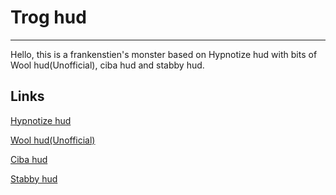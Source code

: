 # Trog hud

---

Hello, this is a frankenstien's monster based on Hypnotize hud with bits of Wool hud(Unofficial), ciba hud and stabby hud.

## Links

[Hypnotize hud](https://github.com/Hypnootize/hypnotize-hud)

[Wool hud(Unofficial)](https://github.com/WAT-THE-FRICC/WoolhudUnofficial)

[Ciba hud](https://github.com/CibaCityHuds/cibahud)

[Stabby hud](https://github.com/Freenchyy/Updated-StabbyHUD)